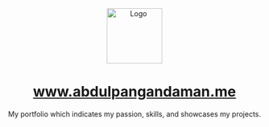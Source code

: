 <div align="center">
  <img alt="Logo" src="https://res.cloudinary.com/dxeattgd6/image/upload/v1685858771/my-portfolio/AP-min_eazsbv.png" width="110" />
</div>
<h1 align="center"><a href='https://abdulpangandaman.me' target='_blank' rel='noreferrer'>www.abdulpangandaman.me</a></h1>
<p align="center">
  My portfolio which indicates my passion, skills, and showcases my projects.
</p>
